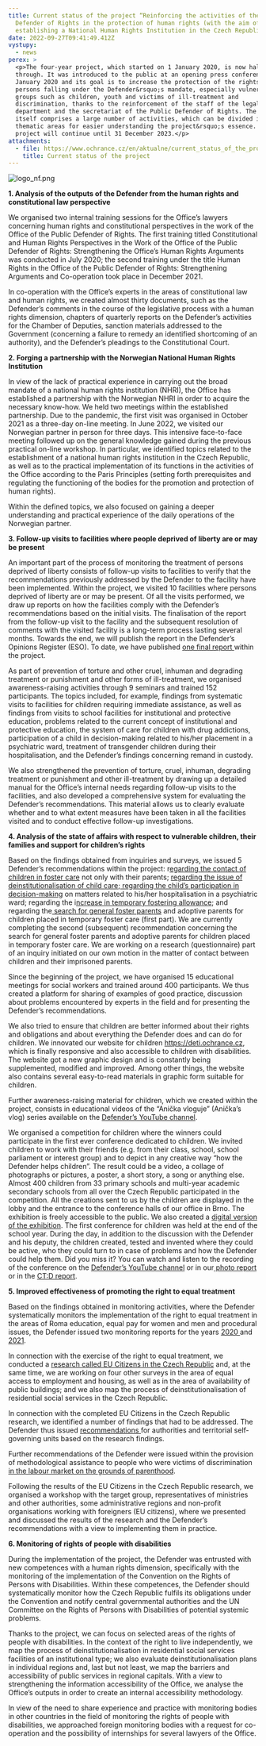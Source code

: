 ```yaml
---
title: Current status of the project “Reinforcing the activities of the Public
  Defender of Rights in the protection of human rights (with the aim of
  establishing a National Human Rights Institution in the Czech Republic)”
date: 2022-09-27T09:41:49.412Z
vystupy:
  - news
perex: >
  <p>The four-year project, which started on 1 January 2020, is now halfway
  through. It was introduced to the public at an opening press conference in
  January 2020 and its goal is to increase the protection of the rights of
  persons falling under the Defender&rsquo;s mandate, especially vulnerable
  groups such as children, youth and victims of ill-treatment and
  discrimination, thanks to the reinforcement of the staff of the legal
  department and the secretariat of the Public Defender of Rights. The project
  itself comprises a large number of activities, which can be divided into six
  thematic areas for easier understanding the project&rsquo;s essence. The
  project will continue until 31 December 2023.</p>
attachments:
  - file: https://www.ochrance.cz/en/aktualne/current_status_of_the_project_reinforcing_the_activities_of_the_public_defender_of_rights_in_the_protection_of_human_rights_with_the_aim_of_establishing_a_national_human_rights_institution_in_the_czech_republic/current-status-of-the-project.pdf
    title: Current status of the project
---
```

<p><img alt="logo_nf.png" src="https://www.ochrance.cz/aktualne/urednici_i_soudci_se_na_kulatem_stole_u_ombudsmana_shodli_ze_uredni_pisemnosti_maji_byt_srozumitelne_pro_ctenare/logo_nf.png" /></p>

<p><strong>1. Analysis of the outputs of the Defender from the human rights and constitutional law perspective</strong></p>

<p>We organised two internal training sessions for the Office&rsquo;s lawyers concerning human rights and constitutional perspectives in the work of the Office of the Public Defender of Rights. The first training titled Constitutional and Human Rights Perspectives in the Work of the Office of the Public Defender of Rights: Strengthening the Office&rsquo;s Human Rights Arguments was conducted in July 2020; the second training under the title Human Rights in the Office of the Public Defender of Rights: Strengthening Arguments and Co-operation took place in December 2021.</p>

<p>In co-operation with the Office&rsquo;s experts in the areas of constitutional law and human rights, we created almost thirty documents, such as the Defender&rsquo;s comments in the course of the legislative process with a human rights dimension, chapters of quarterly reports on the Defender&rsquo;s activities for the Chamber of Deputies, sanction materials addressed to the Government (concerning a failure to remedy an identified shortcoming of an authority), and the Defender&rsquo;s pleadings to the Constitutional Court.</p>

<p><strong>2.&nbsp;Forging a partnership with the Norwegian National Human Rights Institution&nbsp; &nbsp; &nbsp; &nbsp; &nbsp; &nbsp; &nbsp; &nbsp; &nbsp; &nbsp; &nbsp; &nbsp; &nbsp; &nbsp; &nbsp; &nbsp; &nbsp; &nbsp; &nbsp; &nbsp; &nbsp; &nbsp; &nbsp; &nbsp; &nbsp; &nbsp; &nbsp; &nbsp; &nbsp; &nbsp; &nbsp; &nbsp; &nbsp; &nbsp; &nbsp; &nbsp; &nbsp; &nbsp; &nbsp; </strong></p>

<p>In view of the lack of practical experience in carrying out the broad mandate of a national human rights institution (NHRI), the Office has established a partnership with the Norwegian NHRI in order to acquire the necessary know-how. We held two meetings within the established partnership. Due to the pandemic, the first visit was organised in October 2021 as a three-day on-line meeting. In June 2022, we visited our Norwegian partner in person for three days. This intensive face-to-face meeting&nbsp;followed up on the general knowledge gained during the previous practical on-line workshop. In particular, we identified topics related to the establishment of a national human rights institution in the Czech Republic, as well as to the practical implementation of its functions in the activities of the Office according to the Paris Principles (setting forth prerequisites and regulating the functioning of the bodies for the promotion and protection of human rights).</p>

<p>Within the defined topics, we also focused on gaining a deeper understanding and practical experience of the daily operations of the Norwegian partner.</p>

<p><strong>3. Follow-up visits to facilities where people deprived of liberty are or may be present</strong></p>

<p>An important part of the process of monitoring the treatment of persons deprived of liberty consists of follow-up visits to facilities to verify that the recommendations previously addressed by the Defender to the facility have been implemented. Within the project, we visited 10 facilities where persons deprived of liberty are or may be present. Of all the visits performed, we draw up reports on how the facilities comply with the Defender&rsquo;s recommendations based on the initial visits. The finalisation of the report from the follow-up visit to the facility and the subsequent resolution of comments with the visited facility is a long-term process lasting several months. Towards the end, we will publish the report in the Defender&rsquo;s Opinions Register (ESO). To date, we have published <a href="https://eso.ochrance.cz/Nalezene/Edit/10324">one final report </a>within the project.</p>

<p>As part of prevention of torture and other cruel, inhuman and degrading treatment or punishment and other forms of ill-treatment, we organised awareness-raising activities through 9 seminars and trained 152 participants. The topics included, for example, findings from systematic visits to facilities for children requiring immediate assistance, as well as findings from visits to school facilities for institutional and protective education, problems related to the current concept of institutional and protective education, the system of care for children with drug addictions, participation of a child in decision-making related to his/her placement in a psychiatric ward, treatment of transgender children during their hospitalisation, and the Defender&rsquo;s findings concerning remand in custody.</p>

<p>We also strengthened the prevention of torture, cruel, inhuman, degrading treatment or punishment and other ill-treatment by drawing up a detailed manual for the Office&rsquo;s internal needs regarding follow-up visits to the facilities, and also developed a comprehensive system for evaluating the Defender&rsquo;s recommendations. This material allows us to clearly evaluate whether and to what extent measures have been taken in all the facilities visited and to conduct effective follow-up investigations.</p>

<p><strong>4. Analysis of the state of affairs with respect to vulnerable children, their families and support for children&rsquo;s rights</strong></p>

<p>Based on the findings obtained from inquiries and surveys, we issued 5 Defender&rsquo;s recommendations within the project: r<a href="https://www.ochrance.cz/uploads-import/Kancelar/projekty/4._MO_1._doporuceni_rodina_VI_6985-20-VOP-PS.pdf">egarding the contact of children in foster care</a> not only with their parents; <a href="https://www.ochrance.cz/projekty/posileni-aktivit/6_Doporuceni-ochrance-ve-veci-deinstitucionalizace-pece-o-male-deti.pdf">regarding the issue of deinstitutionalisation of child care</a>;<a href="https://www.ochrance.cz/projekty/posileni-aktivit/6_Doporuceni-ochrance-ve-veci-deinstitucionalizace-pece-o-male-deti.pdf"> regarding the child&rsquo;s participation in decision-making</a> on matters related to his/her hospitalisation in a psychiatric ward; regarding the i<a href="https://www.ochrance.cz/projekty/posileni-aktivit/7_Doporuceni-ochrance-ve-veci-zvyseni-odmen-pestounum-na-prechodnou-dobu.pdf">ncrease in temporary fostering allowance</a>; and regarding the<a href="https://www.ochrance.cz/media/zprava_o_setreni_a_doporuceni_ve_veci_vyhledavani_obecnych_pestounu.pdf"> search for general foster parents</a> and adoptive parents for children placed in temporary foster care (first part). We are currently completing the second (subsequent) recommendation concerning the search for general foster parents and adoptive parents for children placed in temporary foster care. We are working on&nbsp;a research (questionnaire) part of an inquiry initiated on our own motion in the matter of contact between children and their imprisoned parents.</p>

<p>Since the beginning of the project, we have organised 15 educational meetings for social workers and trained around 400 participants. We thus created a platform for sharing of examples of good practice, discussion about problems encountered by experts in the field and for presenting the Defender&rsquo;s recommendations.</p>

<p>We also tried to ensure that children are better informed about their rights and obligations and about everything the Defender does and can do for children. We innovated our website for children <a href="https://deti.ochrance.cz/">https://deti.ochrance.cz</a>, which is finally responsive and also accessible to children with disabilities. The website got a new graphic design and is constantly being supplemented, modified and improved. Among other things, the website also contains several easy-to-read materials in graphic form suitable for children.</p>

<p>Further awareness-raising material for children, which we created within the project, consists in educational videos of the &ldquo;Anička vloguje&rdquo; (Anička&rsquo;s vlog) series available on the <a href="https://www.youtube.com/playlist?list=PLWNv_IxgJdEJRcfAUHCC1fZ6J1NiW4qh2">Defender&rsquo;s YouTube channel</a>.</p>

<p>We organised a competition for children where the winners could participate in the first ever conference dedicated to children. We invited children to work with their friends (e.g. from their class, school, school parliament or interest group) and to depict in any creative way &ldquo;how the Defender helps children&rdquo;. The result could be a video, a collage of photographs or pictures, a poster, a short story, a song or anything else. Almost 400 children from 33 primary schools and multi-year academic secondary schools from all over the Czech Republic participated in the competition. All the creations sent to us by the children are displayed in the lobby and the entrance to the conference halls of our office in Brno. The exhibition is freely accessible to the public. We also created a <a href="https://deti.ochrance.cz/kdo/jak_ombudsmana_vidi_deti_digitalni_galerie_souteze_jak_pomaha_ombudsman_detem/">digital version of the exhibition</a>. The first conference for children was held at the end of the school year. During the day, in addition to the discussion with the Defender and his deputy, the children created, tested and invented where they could be active, who they could turn to in case of problems and how the Defender could help them. Did you miss it? You can watch and listen to the recording of the conference on the <a href="https://www.youtube.com/watch?v=frRrDw4p7uc">Defender&rsquo;s YouTube channel</a> or in our<a href="https://deti.ochrance.cz/aktualne/jak_to_vypadalo_na_nasi_konferenci/"> photo report</a> or in the <a href="https://decko.ceskatelevize.cz/video/e222411000160616">CT:D report</a>.</p>

<p><strong>5. Improved effectiveness of promoting the right to equal treatment</strong></p>

<p>Based on the findings obtained in monitoring activities, where the Defender systematically monitors the implementation of the right to equal treatment in the areas of Roma education, equal pay for women and men and procedural issues, the Defender issued two monitoring reports for the years <a href="https://www.ochrance.cz/projekty/posileni-aktivit/dis-dj-monitorovaci_zprava.pdf.pdf">2020 </a>and <a href="https://www.ochrance.cz/projekty/posileni-aktivit/monitorovaci_zprava_za_rok_2021.pdf">2021</a>.</p>

<p>In connection with the exercise of the right to equal treatment, we conducted a <a href="https://www.ochrance.cz/projekty/posileni-aktivit/obcane_evropske_unie_v_cesku-studie-mindbridge.pdf">research called EU Citizens in the Czech Republic</a> and, at the same time, we are working on four other surveys in the area of equal access to employment and housing, as well as in the area of availability of public buildings; and we also map the process of deinstitutionalisation of residential social services in the Czech Republic.</p>

<p>In connection with the completed EU Citizens in the Czech Republic research, we identified a number of findings that had to be addressed. The Defender thus issued <a href="https://eso.ochrance.cz/Nalezene/Edit/9920">recommendations </a>for authorities and&nbsp;territorial self-governing units based on the research findings.</p>

<p>Further recommendations of the Defender were issued within the provision of methodological assistance to people who were victims of discrimination <a href="https://www.ochrance.cz/dokument/rodicovstvi_a_diskriminace_v_praci/rodicovstvi-a-diskriminace-doporuceni.pdf">in the labour market on the grounds of parenthood</a>.</p>

<p>Following the results of the EU Citizens in the Czech Republic research, we organised a workshop with the target group, representatives of ministries and other authorities, some administrative regions and non-profit organisations working with foreigners (EU citizens), where we presented and discussed the results of the research and the Defender&rsquo;s recommendations with a view to implementing them in practice.</p>

<p><strong>6. Monitoring of rights of people with disabilities</strong></p>

<p>During the implementation of the project, the Defender was entrusted with new competences with a human rights dimension, specifically with the monitoring of the implementation of the Convention on the Rights of Persons with Disabilities. Within these competences, the Defender should systematically monitor how the Czech Republic fulfils its obligations under the Convention and notify central governmental authorities and the UN Committee on the Rights of Persons with Disabilities of potential systemic problems.</p>

<p>Thanks to the project, we can focus on selected areas of the rights of people with disabilities. In the context of the right to live independently, we map the process of deinstitutionalisation in residential social services facilities of an institutional type; we also evaluate deinstitutionalisation plans in individual regions and, last but not least, we map the barriers and accessibility of public services in regional capitals. With a view to strengthening the information accessibility of the Office, we analyse the Office&rsquo;s outputs in order to create an internal accessibility methodology.</p>

<p>In view of the need to share experience and practice with monitoring bodies in other countries in the field of monitoring the rights of people with disabilities, we approached foreign monitoring bodies with a request for co-operation and the possibility of internships for several lawyers of the Office.<br />
&nbsp;</p>
